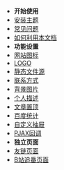* **开始使用**
 * [安装主题](/docs/setup)
 * [常见问题](/docs/problem)
 * [如何利用本文档](/docs/how-to-use)
* **功能设置**
 * [网站图标](/docs/favicon)
 * [LOGO](/docs/logo)
 * [静态文件源](/docs/static-resource)
 * [联系方式](/docs/contact)
 * [背景图片](/docs/background)
 * [个人描述](/docs/describe)
 * [文章置顶](/docs/sticky)
 * [百度统计](/docs/BaiduStatistics)
 * [自定义抽屉](/docs/drawer)
 * [PJAX回调](/docs/pjax)
* **独立页面**
 * [友链页面](/docs/links)
 * [B站追番页面](/docs/bilibili)
